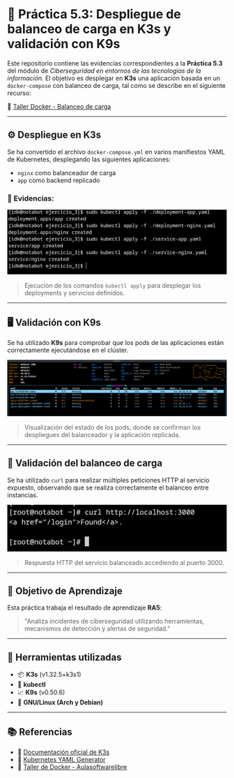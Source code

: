 # 🐳 Práctica 5.3: Despliegue de balanceo de carga en K3s y validación con K9s

Este repositorio contiene las evidencias correspondientes a la **Práctica 5.3** del módulo de *Ciberseguridad en entornos de las tecnologías de la información*. El objetivo es desplegar en **K3s** una aplicación basada en un `docker-compose` con balanceo de carga, tal como se describe en el siguiente recurso:

🔗 [Taller Docker - Balanceo de carga](https://aulasoftwarelibre.github.io/taller-de-docker/dockerfile/#balanceo-de-carga)

---

## ⚙️ Despliegue en K3s

Se ha convertido el archivo `docker-compose.yml` en varios manifiestos YAML de Kubernetes, desplegando las siguientes aplicaciones:

- `nginx` como balanceador de carga
- `app` como backend replicado

### 📸 Evidencias:

![Aplicación de los manifiestos](images/1.png)  
> Ejecución de los comandos `kubectl apply` para desplegar los deployments y servicios definidos.

---

## 🖥️ Validación con K9s

Se ha utilizado **K9s** para comprobar que los pods de las aplicaciones están correctamente ejecutándose en el clúster.

![Estado del clúster en K9s](images/k9s.png)  
> Visualización del estado de los pods, donde se confirman los despliegues del balanceador y la aplicación replicada.

---

## 🔁 Validación del balanceo de carga

Se ha utilizado `curl` para realizar múltiples peticiones HTTP al servicio expuesto, observando que se realiza correctamente el balanceo entre instancias.

![Resultado del balanceo con curl](images/curl.png)  
> Respuesta HTTP del servicio balanceado accediendo al puerto 3000.

---

## 🎯 Objetivo de Aprendizaje

Esta práctica trabaja el resultado de aprendizaje **RA5**:

> "Analiza incidentes de ciberseguridad utilizando herramientas, mecanismos de detección y alertas de seguridad."

---

## 🧰 Herramientas utilizadas

- 📦 **K3s** (v1.32.5+k3s1)
- 🔧 **kubectl**
- 📈 **K9s** (v0.50.6)
- 🐧 **GNU/Linux (Arch y Debian)**

---

## 📚 Referencias

- 📘 [Documentación oficial de K3s](https://k3s.io/)
- 📘 [Kubernetes YAML Generator](https://k8syaml.com/)
- 🔧 [Taller de Docker - Aulasoftwarelibre](https://aulasoftwarelibre.github.io/taller-de-docker/dockerfile/#balanceo-de-carga)
